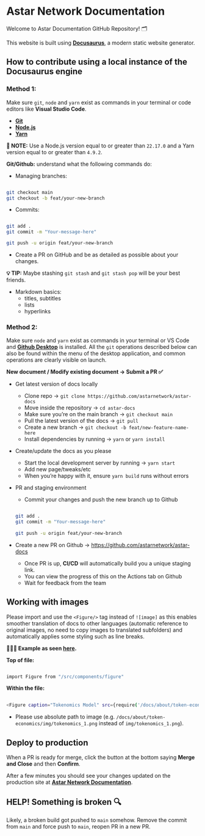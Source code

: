 # Astar Network Documentation

Welcome to Astar Documentation GitHub Repository! 🗂️

This website is built using [**Docusaurus**](https://docusaurus.io/), a modern static website generator.

## How to contribute using a local instance of the Docusaurus engine

### Method 1:

Make sure `git`, `node` and `yarn` exist as commands in your terminal or code editors like **Visual Studio Code**.

* [**Git**](https://git-scm.com/downloads)
* [**Node.js**](https://nodejs.org/en)
* [**Yarn**](https://yarnpkg.com/)

**🔖 NOTE:** Use a Node.js version equal to or greater than `22.17.0` and a Yarn version equal to or greater than `4.9.2`.

**Git/Github:** understand what the following commands do:

* Managing branches:
```bash

git checkout main
git checkout -b feat/your-new-branch

```
* Commits:
```bash

git add .
git commit -m "Your-message-here"

git push -u origin feat/your-new-branch

```

* Create a PR on GitHub and be as detailed as possible about your changes.

**💡 TIP:** Maybe stashing `git stash` and `git stash pop` will be your best friends.

- Markdown basics:
    - titles, subtitles
    - lists
    - hyperlinks

### Method 2:

Make sure `node` and `yarn` exist as commands in your terminal or VS Code and [**Github Desktop**](https://desktop.github.com/download/) is installed. All the `git` operations described below can also be found within the menu of the desktop application, and common operations are clearly visible on launch.

**New document / Modify existing document → Submit a PR ✅**
  
* Get latest version of docs locally

    * Clone repo → `git clone https://github.com/astarnetwork/astar-docs`
    * Move inside the repository → `cd astar-docs`
    * Make sure you’re on the main branch → `git checkout main`
    * Pull the latest version of the docs → `git pull`
    * Create a new branch → `git checkout -b feat/new-feature-name-here`
    * Install dependencies by running → `yarn` or `yarn install`

* Create/update the docs as you please

    * Start the local development server by running → `yarn start`
    * Add new page/tweaks/etc
    * When you’re happy with it, ensure `yarn build` runs without errors

* PR and staging environment

    * Commit your changes and push the new branch up to Github
    ```bash

    git add .
    git commit -m "Your-message-here"
        
    git push -u origin feat/your-new-branch

    ```

* Create a new PR on Github → https://github.com/astarnetwork/astar-docs

    * Once PR is up, **CI/CD** will automatically build you a unique staging link.
    * You can view the progress of this on the Actions tab on Github
    * Wait for feedback from the team

## Working with images

Please import and use the `<Figure/>` tag instead of `![image]` as this enables smoother translation of docs to other languages (automatic reference to original images, no need to copy images to translated subfolders) and automatically applies some styling such as line breaks.
    
**🧑🏻‍💻 Example as seen [here](https://github.com/AstarNetwork/astar-docs/blob/d530139ca7a5ab034a783981d313542e02fdfb54/docs/about/token-economics/inflationary-model.md).**
      
**Top of file:**
```bash

import Figure from "/src/components/figure"

```

**Within the file:**
```bash
    
<Figure caption="Tokenomics Model" src={require('/docs/about/token-economics/img/tokenomics_1.png').default } width="100%" /> 

```

* Please use absolute path to image (e.g. `/docs/about/token-economics/img/tokenomics_1.png` instead of `img/tokenomics_1.png`).

## Deploy to production

When a PR is ready for merge, click the button at the bottom saying **Merge and Close** and then **Confirm**.

After a few minutes you should see your changes updated on the production site at [**Astar Network Documentation**](https://docs.astar.network).
    
## HELP! Something is broken 🔍

Likely, a broken build got pushed to `main` somehow. Remove the commit from `main` and force push to `main`, reopen PR in a new PR.